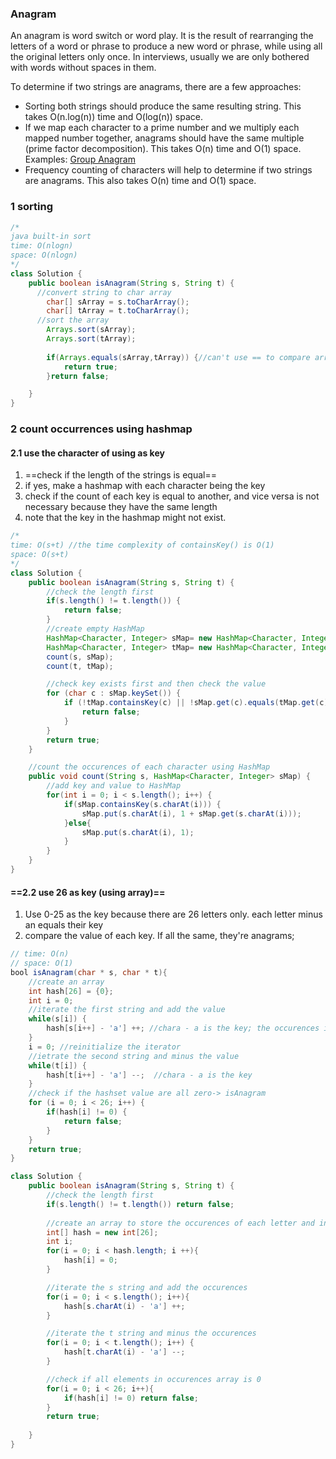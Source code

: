 ### Anagram[](https://www.techinterviewhandbook.org/algorithms/string/#anagram)

An anagram is word switch or word play. It is the result of rearranging the letters of a word or phrase to produce a new word or phrase, while using all the original letters only once. In interviews, usually we are only bothered with words without spaces in them.

To determine if two strings are anagrams, there are a few approaches:

- Sorting both strings should produce the same resulting string. This takes O(n.log(n)) time and O(log(n)) space.
- If we map each character to a prime number and we multiply each mapped number together, anagrams should have the same multiple (prime factor decomposition). This takes O(n) time and O(1) space. Examples: [Group Anagram](https://leetcode.com/problems/group-anagrams/)
- Frequency counting of characters will help to determine if two strings are anagrams. This also takes O(n) time and O(1) space.

### 1 sorting

```java
/*
java built-in sort
time: O(nlogn)
space: O(nlogn)
*/
class Solution {
    public boolean isAnagram(String s, String t) {
      //convert string to char array
        char[] sArray = s.toCharArray();
        char[] tArray = t.toCharArray();
      //sort the array
        Arrays.sort(sArray);
        Arrays.sort(tArray);
      
        if(Arrays.equals(sArray,tArray)) {//can't use == to compare arrays
            return true;
        }return false;

    }
}
```

### 2 count occurrences using hashmap

#### 2.1 use the character of using as key

1. ==check if the length of the strings is equal==
2. if yes, make a hashmap with each character being the key
3. check if the count of each key is equal to another, and vice versa is not necessary because they have the same length
4. note that the key in the hashmap might not exist.

```java
/*
time: O(s+t) //the time complexity of containsKey() is O(1)
space: O(s+t)
*/
class Solution {
    public boolean isAnagram(String s, String t) {
        //check the length first
        if(s.length() != t.length()) {
            return false;
        }
        //create empty HashMap
        HashMap<Character, Integer> sMap= new HashMap<Character, Integer> ();
        HashMap<Character, Integer> tMap= new HashMap<Character, Integer> ();
        count(s, sMap);
        count(t, tMap);

        //check key exists first and then check the value
        for (char c : sMap.keySet()) {
            if (!tMap.containsKey(c) || !sMap.get(c).equals(tMap.get(c))) { //use equals not == to compare 
                return false;
            }
        }
        return true;          
    }

    //count the occurences of each character using HashMap
    public void count(String s, HashMap<Character, Integer> sMap) {
        //add key and value to HashMap
        for(int i = 0; i < s.length(); i++) {
            if(sMap.containsKey(s.charAt(i))) {
                sMap.put(s.charAt(i), 1 + sMap.get(s.charAt(i)));
            }else{
                sMap.put(s.charAt(i), 1);
            }
        }
    }
}
```

#### ==2.2 use 26 as key (using array)==

1. Use 0-25 as the key because there are 26 letters only. each letter minus an equals their key
2. compare the value of each key. If all the same, they're anagrams;

```java
// time: O(n)
// space: O(1)
bool isAnagram(char * s, char * t){
    //create an array
    int hash[26] = {0};
    int i = 0;
    //iterate the first string and add the value
    while(s[i]) {
        hash[s[i++] - 'a'] ++; //chara - a is the key; the occurences is the value
    }
    i = 0; //reinitialize the iterator
    //ietrate the second string and minus the value
    while(t[i]) {
        hash[t[i++] - 'a'] --;  //chara - a is the key
    }
    //check if the hashset value are all zero-> isAnagram
    for (i = 0; i < 26; i++) {
        if(hash[i] != 0) {
            return false;
        }
    }
    return true;
}
```

```java
class Solution {
    public boolean isAnagram(String s, String t) {
        //check the length first
        if(s.length() != t.length()) return false;
        
        //create an array to store the occurences of each letter and initialize it
        int[] hash = new int[26];
        int i;
        for(i = 0; i < hash.length; i ++){
            hash[i] = 0;
        }

        //iterate the s string and add the occurences
        for(i = 0; i < s.length(); i++){
            hash[s.charAt(i) - 'a'] ++;
        }

        //iterate the t string and minus the occurences
        for(i = 0; i < t.length(); i++) {
            hash[t.charAt(i) - 'a'] --;
        }

        //check if all elements in occurences array is 0
        for(i = 0; i < 26; i++){
            if(hash[i] != 0) return false;
        }
        return true;
        
    }
}
```

